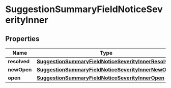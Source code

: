 

# SuggestionSummaryFieldNoticeSeverityInner


## Properties

| Name | Type | Description | Notes |
|------------ | ------------- | ------------- | -------------|
|**resolved** | [**SuggestionSummaryFieldNoticeSeverityInnerResolved**](SuggestionSummaryFieldNoticeSeverityInnerResolved.md) |  |  [optional] |
|**newOpen** | [**SuggestionSummaryFieldNoticeSeverityInnerNewOpen**](SuggestionSummaryFieldNoticeSeverityInnerNewOpen.md) |  |  [optional] |
|**open** | [**SuggestionSummaryFieldNoticeSeverityInnerOpen**](SuggestionSummaryFieldNoticeSeverityInnerOpen.md) |  |  [optional] |




